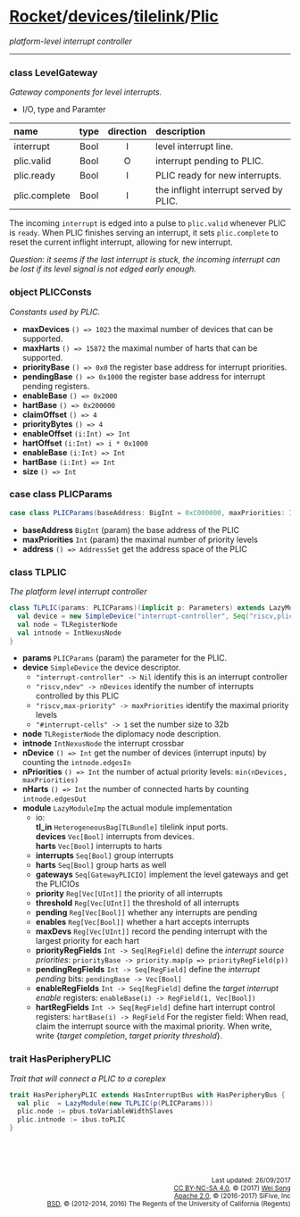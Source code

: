 [Rocket](../../Readme.md)/[devices](../../devices.md)/[tilelink](../tilelink.md)/[Plic](https://github.com/freechipsproject/rocket-chip/tree/master/src/main/scala/devices/tilelink/Plic.scala)
========================
*platform-level interrupt controller*

**********************

### class LevelGateway
*Gateway components for level interrupts.*

+ I/O, type and Paramter

| name                   | type             | direction  | description                           |
| :---                   | :--:             | :--:       | :---                                  |
| interrupt              | Bool             | I          | level interrupt line.                 |
| plic.valid             | Bool             | O          | interrupt pending to PLIC.            |
| plic.ready             | Bool             | I          | PLIC ready for new interrupts.        |
| plic.complete          | Bool             | I          | the inflight interrupt served by PLIC.|

The incoming `interrupt` is edged into a pulse to `plic.valid` whenever PLIC is `ready`.
When PLIC finishes serving an interrupt, it sets `plic.complete` to reset the current inflight interrupt, allowing for new interrupt.

*Question: it seems if the last interrupt is stuck, the incoming interrupt can be lost if its level signal is not edged early enough.*

### object PLICConsts
*Constants used by PLIC.*

+ **maxDevices** `() => 1023`    the maximal number of devices that can be supported.
+ **maxHarts** `() => 15872`     the maximal number of harts that can be supported.
+ **priorityBase** `() => 0x0`   the register base address for interrupt priorities.
+ **pendingBase** `() => 0x1000` the register base address for interrupt pending registers.
+ **enableBase** `() => 0x2000`
+ **hartBase** `() => 0x200000`
+ **claimOffset** `() => 4`
+ **priorityBytes** `() => 4`
+ **enableOffset** `(i:Int) => Int`
+ **hartOffset** `(i:Int) => i * 0x1000`
+ **enableBase** `(i:Int) => Int`
+ **hartBase** `(i:Int) => Int`
+ **size** `() => Int`

### case class PLICParams

~~~scala
case class PLICParams(baseAddress: BigInt = 0xC000000, maxPriorities: Int = 7)
~~~

+ **baseAddress** `BigInt` (param) the base address of the PLIC
+ **maxPriorities** `Int` (param) the maximal number of priority levels
+ **address** `() => AddressSet` get the address space of the PLIC

### class TLPLIC
*The platform level interrupt controller*

~~~scala
class TLPLIC(params: PLICParams)(implicit p: Parameters) extends LazyModule {
  val device = new SimpleDevice("interrupt-controller", Seq("riscv,plic0"))
  val node = TLRegisterNode
  val intnode = IntNexusNode
}
~~~

+ **params** `PLICParams` (param) the parameter for the PLIC.
+ **device** `SimpleDevice` the device descriptor.
  - `"interrupt-controller" -> Nil`  identify this is an interrupt controller
  - `"riscv,ndev" -> nDevices` identify the number of interrupts controlled by this PLIC
  - `"riscv,max-priority" -> maxPriorities` identify the maximal priority levels
  - `"#interrupt-cells" -> 1` set the number size to 32b
+ **node** `TLRegisterNode` the diplomacy node description.
+ **intnode** `IntNexusNode` the interrupt crossbar
+ **nDevice** `() => Int` get the number of devices (interrupt inputs) by counting the `intnode.edgesIn`
+ **nPriorities** `() => Int` the number of actual priority levels: `min(nDevices, maxPriorities)`
+ **nHarts** `() => Int` the number of connected harts by counting `intnode.edgesOut`
+ **module** `LazyModuleImp` the actual module implementation
  - io:<br>
    **tl_in** `HeterogeneousBag[TLBundle]` tilelink input ports.<br>
    **devices** `Vec[Bool]` interrupts from devices.<br>
    **harts** `Vec[Bool]` interrupts to harts
  - **interrupts** `Seq[Bool]` group interrupts
  - **harts** `Seq[Bool]` group harts as well
  - **gateways** `Seq[GatewayPLICIO]` implement the level gateways and get the PLICIOs
  - **priority** `Reg[Vec[UInt]]` the priority of all interrupts
  - **threshold** `Reg[Vec[UInt]]` the threshold of all interrupts
  - **pending** `Reg[Vec[Bool]]` whether any interrupts are pending
  - **enables** `Reg[Vec[Bool]]` whether a hart accepts interrupts
  - **maxDevs** `Reg[Vec[UInt]]` record the pending interrupt with the largest priority for each hart
  - **priorityRegFields** `Int -> Seq[RegField]` define the _interrupt source priorities_: `priorityBase -> priority.map(p => priorityRegField(p))`
  - **pendingRegFields** `Int -> Seq[RegField]` define the _interrupt pending_ bits: `pendingBase -> Vec[Bool]`
  - **enableRegFields** `Int -> Seq[RegField]` define the _target interrupt enable_ registers: `enableBase(i) -> RegField(1, Vec[Bool])`
  - **hartRegFields** `Int -> Seq[RegField]` define hart interrupt control registers: `hartBase(i) -> RegField`
    For the register field: When read, claim the interrupt source with the maximal priority.
    When write, write {_target completion_, _target priority threshold_}.

### trait HasPeripheryPLIC
*Trait that will connect a PLIC to a coreplex*

~~~scala
trait HasPeripheryPLIC extends HasInterruptBus with HasPeripheryBus {
  val plic  = LazyModule(new TLPLIC(p(PLICParams)))
  plic.node := pbus.toVariableWidthSlaves
  plic.intnode := ibus.toPLIC
}
~~~


<br><br><br><p align="right">
<sub>
Last updated: 26/09/2017<br>
[CC BY-NC-SA 4.0](https://creativecommons.org/licenses/by-nc-sa/4.0/), &copy; (2017) [Wei Song](mailto:wsong83@gmail.com)<br>
[Apache 2.0](https://github.com/freechipsproject/rocket-chip/blob/master/LICENSE.SiFive), &copy; (2016-2017) SiFive, Inc<br>
[BSD](https://github.com/freechipsproject/rocket-chip/blob/master/LICENSE.Berkeley), &copy; (2012-2014, 2016) The Regents of the University of California (Regents)
</sub>
</p>
